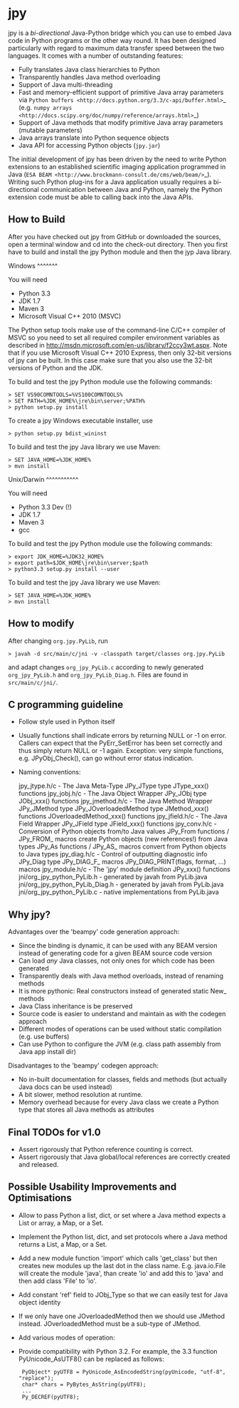 jpy
===

jpy is a *bi-directional* Java-Python bridge which you can use to embed Java code in Python programs or the other
way round. It has been designed particularly with regard to maximum data transfer speed between the two languages.
It comes with a number of outstanding features:

* Fully translates Java class hierarchies to Python
* Transparently handles Java method overloading
* Support of Java multi-threading
* Fast and memory-efficient support of primitive Java array parameters via `Python buffers <http://docs.python.org/3.3/c-api/buffer.html>`_
  (e.g. `numpy arrays <http://docs.scipy.org/doc/numpy/reference/arrays.html>`_)
* Support of Java methods that modify primitive Java array parameters (mutable parameters)
* Java arrays translate into Python sequence objects
* Java API for accessing Python objects (``jpy.jar``)

The initial development of jpy has been driven by the need to write Python extensions to an established scientific
imaging application programmed in Java (`ESA BEAM <http://www.brockmann-consult.de/cms/web/beam/>`_).
Writing such Python plug-ins for a Java application usually requires a bi-directional communication between Java and
Python, namely the Python extension code must be able to calling back into the Java APIs.


How to Build
------------

After you have checked out jpy from GitHub or downloaded the sources, open a terminal window and cd into the check-out
directory. Then you first have to build and install the jpy Python module and then the jyp Java library.

Windows
^^^^^^^

You will need
* Python 3.3
* JDK 1.7
* Maven 3
* Microsoft Visual C++ 2010 (MSVC)

The Python setup tools make use of the command-line C/C++ compiler of MSVC so you need to set all required compiler
environment variables as described in http://msdn.microsoft.com/en-us/library/f2ccy3wt.aspx. Note that if you use
Microsoft Visual C++ 2010 Express, then only 32-bit versions of jpy can be built. In this case make sure that you also
use the 32-bit versions of Python and the JDK.

To build and test the jpy Python module use the following commands:

    > SET VS90COMNTOOLS=%VS100COMNTOOLS%
    > SET PATH=%JDK_HOME%\jre\bin\server;%PATH%
    > python setup.py install

To create a jpy Windows executable installer, use

    > python setup.py bdist_wininst

To build and test the jpy Java library we use Maven:

    > SET JAVA_HOME=%JDK_HOME%
    > mvn install


Unix/Darwin
^^^^^^^^^^^

You will need
* Python 3.3 Dev (!)
* JDK 1.7
* Maven 3
* gcc

To build and test the jpy Python module use the following commands:

    > export JDK_HOME=%JDK32_HOME%
    > export path=$JDK_HOME\jre\bin\server;$path
    > python3.3 setup.py install --user

To build and test the jpy Java library we use Maven:

    > SET JAVA_HOME=%JDK_HOME%
    > mvn install

How to modify
-------------

After changing `org.jpy.PyLib`, run

    > javah -d src/main/c/jni -v -classpath target/classes org.jpy.PyLib

and adapt changes `org_jpy_PyLib.c` according to newly generated `org_jpy_PyLib.h` and `org_jpy_PyLib_Diag.h`.
Files are found in `src/main/c/jni/`.


C programming guideline
-----------------------

* Follow style used in Python itself
* Usually functions shall indicate errors by returning NULL or -1 on error.
  Callers can expect that the PyErr_SetError has been set correctly and thus simply
  return NULL or -1 again.
  Exception: very simple functions, e.g. JPyObj_Check(), can go without error status indication.
* Naming conventions:

    jpy_jtype.h/c - The Java Meta-Type
        JPy_JType type
        JType_xxx() functions
    jpy_jobj.h/c  - The Java Object Wrapper
        JPy_JObj type
        JObj_xxx() functions
    jpy_jmethod.h/c - The Java Method Wrapper
        JPy_JMethod type
        JPy_JOverloadedMethod type
        JMethod_xxx() functions
        JOverloadedMethod_xxx() functions
    jpy_jfield.h/c - The Java Field Wrapper
        JPy_JField type
        JField_xxx() functions
    jpy_conv.h/c - Conversion of Python objects from/to Java values
        JPy_From<JType> functions / JPy_FROM_<JTYPE> macros create Python objects (new references!) from Java types
        JPy_As<JType> functions / JPy_AS_<JTYPE> macros convert from Python objects to Java types
    jpy_diag.h/c - Control of outputting diagnostic info
        JPy_Diag type
        JPy_DIAG_F_<name> macros
        JPy_DIAG_PRINT(flags, format, ...) macros
    jpy_module.h/c - The 'jpy' module definition
        JPy_xxx() functions
    jni/org_jpy_python_PyLib.h - generated by javah from PyLib.java
    jni/org_jpy_python_PyLib_Diag.h - generated by javah from PyLib.java
    jni/org_jpy_python_PyLib.c - native implementations from PyLib.java




Why jpy?
--------
Advantages over the 'beampy' code generation approach:
* Since the binding is dynamic, it can be used with any BEAM version instead of generating code
  for a given BEAM source code version
* Can load *any* Java classes, not only ones for which code has been generated
* Transparently deals with Java method overloads, instead of renaming methods
* It is more pythonic: Real constructors instead of generated static New_<Type> methods
* Java Class inheritance is be preserved
* Source code is easier to understand and maintain as with the codegen approach
* Different modes of operations can be used without static compilation (e.g. use buffers)
* Can use Python to configure the JVM (e.g. class path assembly from Java app install dir)

Disadvantages to the 'beampy' codegen approach:
* No in-built documentation for classes, fields and methods (but actually Java docs can be used instead)
* A bit slower, method resolution at runtime.
* Memory overhead because for every Java class we create a Python type that stores all Java methods as attributes




Final TODOs for v1.0
--------------------

* Assert rigorously that Python reference counting is correct.
* Assert rigorously that Java global/local references are correctly created and released.



Possible Usability Improvements and Optimisations
-------------------------------------------------
* Allow to pass Python a list, dict, or set where a Java method expects a List or array, a Map, or a Set.
* Implement the Python list, dict, and set protocols where a Java method returns a List, a Map, or a Set.
* Add a new module function 'import' which calls 'get_class' but then creates new modules up the last dot in the class name.
  E.g. java.io.File will create the module 'java', than create 'io' and add this to 'java' and then add class 'File' to 'io'.
* Add constant 'ref' field to JObj_Type so that we can easily test for Java object identity
* If we only have one JOverloadedMethod then we should use JMethod instead. JOverloadedMethod must be a sub-type of JMethod.
* Add various modes of operation:
* Provide compatibility with Python 3.2.
  For example, the 3.3 function PyUnicode_AsUTF8() can be replaced as follows:

       PyObject* pyUTF8 = PyUnicode_AsEncodedString(pyUnicode, "utf-8", "replace");
       char* chars = PyBytes_AsString(pyUTF8);
       ...
       Py_DECREF(pyUTF8);


